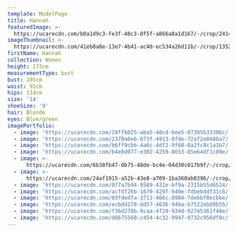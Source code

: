 ```yaml
---
template: ModelPage
title: Hannah
featuredImage: >-
  https://ucarecdn.com/b0a1d9c3-fe3f-48c3-8f5f-a866a8a1d167/-/crop/2414x1261/0,371/-/preview/
imageThumbnail: >-
  https://ucarecdn.com/41eb8a8e-13e7-4b41-ac40-ec534a26d11b/-/crop/1352x1873/63,0/-/preview/
firstName: Hannah
collection: Women
height: 173cm
measurementType: bust
bust: 105cm
waist: 91cm
hips: 114cm
size: '14'
shoeSize: '9'
hair: Blonde
eyes: Blue/green
imagePortfolio:
  - image: 'https://ucarecdn.com/28ff6025-aba5-48cd-bee5-07305b33306c/'
  - image: 'https://ucarecdn.com/2370a6e6-073f-4913-8fde-72af2e0488a7/'
  - image: 'https://ucarecdn.com/b6ff9cbb-4a6c-4df2-9f68-8a2fc8c1a1b7/'
  - image: 'https://ucarecdn.com/b4e8d077-e302-4259-8653-85eb4df1c89e/'
  - image: >-
      https://ucarecdn.com/6b38fb47-0b75-48de-bc4e-04d30c017b9f/-/crop/1584x1910/0,164/-/preview/
  - image: >-
      https://ucarecdn.com/24af1915-a52b-43e8-a709-1ba360ab0396/-/crop/1193x1493/179,0/-/preview/
  - image: 'https://ucarecdn.com/077a7b94-9589-431e-bf9a-2315b55d6524/'
  - image: 'https://ucarecdn.com/acfdf26b-1670-429f-940e-fdbebddf31c8/'
  - image: 'https://ucarecdn.com/03fdedfa-3711-466c-8904-7de6bf8ecbbe/'
  - image: 'https://ucarecdn.com/ecbdd178-dd57-463b-94ba-b7522ebd9b55/'
  - image: 'https://ucarecdn.com/f36d278b-9caa-4f20-934d-92745361f48e/'
  - image: 'https://ucarecdn.com/d6675568-c454-4c32-9947-9732c956df0c/'
---
```



